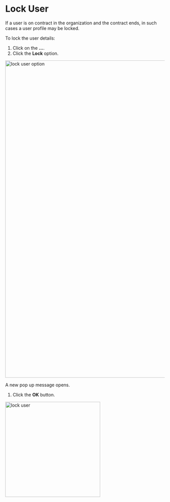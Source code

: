 # Lock User

If a user is on contract in the organization and the contract ends, in such cases a user profile may be locked. 

To lock the user details:

1. Click on the **...**.
1. Click the **Lock** option.

<img src="../images/lock_user_option.png" alt="lock user option" width="1000" height="1000"/>

A new pop up message opens.

1. Click the **OK** button.

<img src="../images/lock_user.png" alt="lock user" width="300" height="300"/>